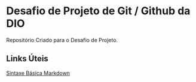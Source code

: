 # Desafio de Projeto de Git / Github da DIO
Repositório Criado para o Desafio de Projeto.

## Links Úteis
[Sintaxe Básica Markdown](https://www.markdownguide.org/basic-syntax)
